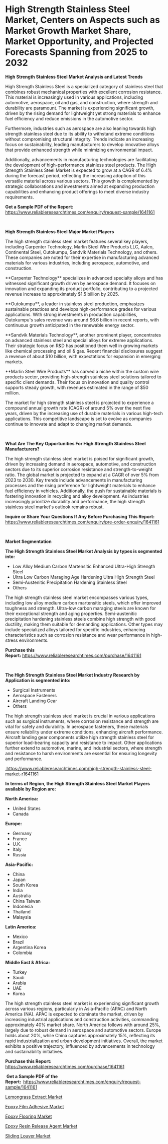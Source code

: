 <p><h1>High Strength Stainless Steel Market, Centers on Aspects such as Market Growth Market Share, Market Opportunity, and Projected Forecasts Spanning from 2025 to 2032</h1></p><p><strong>High Strength Stainless Steel Market Analysis and Latest Trends</strong></p>
<p><p>High Strength Stainless Steel is a specialized category of stainless steel that combines robust mechanical properties with excellent corrosion resistance. This material is increasingly used in various applications, including automotive, aerospace, oil and gas, and construction, where strength and durability are paramount. The market is experiencing significant growth, driven by the rising demand for lightweight yet strong materials to enhance fuel efficiency and reduce emissions in the automotive sector. </p><p>Furthermore, industries such as aerospace are also leaning towards high strength stainless steel due to its ability to withstand extreme conditions without compromising structural integrity. Trends indicate an increasing focus on sustainability, leading manufacturers to develop innovative alloys that provide enhanced strength while minimizing environmental impact. </p><p>Additionally, advancements in manufacturing technologies are facilitating the development of high-performance stainless steel products. The High Strength Stainless Steel Market is expected to grow at a CAGR of 6.4% during the forecast period, reflecting the increasing adoption of this versatile material across various sectors. This growth is complemented by strategic collaborations and investments aimed at expanding production capabilities and enhancing product offerings to meet diverse industry requirements.</p></p>
<p><strong>Get a Sample PDF of the Report:&nbsp;</strong> <a href="https://www.reliableresearchtimes.com/enquiry/request-sample/1641161?utm_campaign=2181&utm_medium=2&utm_source=Github&utm_content=ia&utm_term=30012025&utm_id=high-strength-stainless-steel">https://www.reliableresearchtimes.com/enquiry/request-sample/1641161</a></p>
<p>&nbsp;</p>
<p><strong>High Strength Stainless Steel Major Market Players</strong></p>
<p><p>The high strength stainless steel market features several key players, including Carpenter Technology, Marlin Steel Wire Products LLC, Aalco, Continental Steel, Outokumpu, Sandvik Materials Technology, and others. These companies are noted for their expertise in manufacturing advanced materials for various industries, including aerospace, automotive, and construction.</p><p>**Carpenter Technology** specializes in advanced specialty alloys and has witnessed significant growth driven by aerospace demand. It focuses on innovation and expanding its product portfolio, contributing to a projected revenue increase to approximately $1.5 billion by 2025.</p><p>**Outokumpu**, a leader in stainless steel production, emphasizes sustainable practices and develops high-performance grades for various applications. With strong investments in production capabilities, Outokumpu's sales revenue was around $6.6 billion in recent reports, with continuous growth anticipated in the renewable energy sector.</p><p>**Sandvik Materials Technology**, another prominent player, concentrates on advanced stainless steel and special alloys for extreme applications. Their strategic focus on R&D has positioned them well in growing markets like chemical processing and oil & gas. Recent financial disclosures suggest a revenue of about $10 billion, with expectations for expansion in emerging markets.</p><p>**Marlin Steel Wire Products** has carved a niche within the custom wire products sector, providing high-strength stainless steel solutions tailored to specific client demands. Their focus on innovation and quality control supports steady growth, with revenues estimated in the range of $50 million.</p><p>The market for high strength stainless steel is projected to experience a compound annual growth rate (CAGR) of around 5% over the next five years, driven by the increasing use of durable materials in various high-tech applications. This competitive landscape is set to evolve as companies continue to innovate and adapt to changing market demands.</p></p>
<p>&nbsp;</p>
<p><strong>What Are The Key Opportunities For High Strength Stainless Steel Manufacturers?</strong></p>
<p><p>The high strength stainless steel market is poised for significant growth, driven by increasing demand in aerospace, automotive, and construction sectors due to its superior corrosion resistance and strength-to-weight ratio. The global market is projected to expand at a CAGR of over 5% from 2023 to 2030. Key trends include advancements in manufacturing processes and the rising preference for lightweight materials to enhance fuel efficiency in vehicles. Additionally, the push for sustainable materials is fostering innovation in recycling and alloy development. As industries increasingly prioritize durability and performance, the high strength stainless steel market's outlook remains robust.</p></p>
<p><strong>Inquire or Share Your Questions If Any Before Purchasing This Report:</strong> <a href="https://www.reliableresearchtimes.com/enquiry/pre-order-enquiry/1641161?utm_campaign=2181&utm_medium=2&utm_source=Github&utm_content=ia&utm_term=30012025&utm_id=high-strength-stainless-steel">https://www.reliableresearchtimes.com/enquiry/pre-order-enquiry/1641161</a></p>
<p>&nbsp;</p>
<p><strong>Market Segmentation</strong></p>
<p><strong>The High Strength Stainless Steel Market Analysis by types is segmented into:</strong></p>
<p><ul><li>Low Alloy Medium Carbon Martensitic Enhanced Ultra-High Strength Steel</li><li>Ultra Low Carbon Maraging Age Hardening Ultra High Strength Steel</li><li>Semi-Austenitic Precipitation Hardening Stainless Steel</li><li>Others</li></ul></p>
<p><p>The high strength stainless steel market encompasses various types, including low alloy medium carbon martensitic steels, which offer improved toughness and strength. Ultra-low carbon maraging steels are known for their exceptional strength and aging properties. Semi-austenitic precipitation hardening stainless steels combine high strength with good ductility, making them suitable for demanding applications. Other types may include specialized alloys tailored for specific industries, enhancing characteristics such as corrosion resistance and wear performance in high-stress environments.</p></p>
<p><strong>Purchase this Report:&nbsp;</strong><a href="https://www.reliableresearchtimes.com/purchase/1641161?utm_campaign=2181&utm_medium=2&utm_source=Github&utm_content=ia&utm_term=30012025&utm_id=high-strength-stainless-steel">https://www.reliableresearchtimes.com/purchase/1641161</a></p>
<p>&nbsp;</p>
<p><strong>The High Strength Stainless Steel Market Industry Research by Application is segmented into:</strong></p>
<p><ul><li>Surgical Instruments</li><li>Aerospace Fasteners</li><li>Aircraft Landing Gear</li><li>Others</li></ul></p>
<p><p>The high strength stainless steel market is crucial in various applications such as surgical instruments, where corrosion resistance and strength are vital for safety and durability. In aerospace fasteners, these materials ensure reliability under extreme conditions, enhancing aircraft performance. Aircraft landing gear components utilize high strength stainless steel for superior load-bearing capacity and resistance to impact. Other applications further extend to automotive, marine, and industrial sectors, where strength and resistance to harsh environments are essential for ensuring longevity and performance.</p></p>
<p><a href="https://www.reliableresearchtimes.com/high-strength-stainless-steel-market-r1641161?utm_campaign=2181&utm_medium=2&utm_source=Github&utm_content=ia&utm_term=30012025&utm_id=high-strength-stainless-steel">&nbsp;https://www.reliableresearchtimes.com/high-strength-stainless-steel-market-r1641161</a></p>
<p><strong>In terms of Region, the High Strength Stainless Steel Market Players available by Region are:</strong></p>
<p>
    <p> <strong> North America: </strong>
        <ul>
            <li>United States</li>
            <li>Canada</li>
        </ul>
        </p> 
    <p> <strong> Europe: </strong>
        <ul>
            <li>Germany</li>
            <li>France</li>
            <li>U.K.</li>
            <li>Italy</li>
            <li>Russia</li>
        </ul>
        </p> 
    <p> <strong> Asia-Pacific: </strong>
        <ul>
            <li>China</li>
            <li>Japan</li>
            <li>South Korea</li>
            <li>India</li>
            <li>Australia</li>
            <li>China Taiwan</li>
            <li>Indonesia</li>
            <li>Thailand</li>
            <li>Malaysia</li>
        </ul>
        </p> 
    <p> <strong> Latin America: </strong>
        <ul>
            <li>Mexico</li>
            <li>Brazil</li>
            <li>Argentina Korea</li>
            <li>Colombia</li>
        </ul>
        </p> 
    <p> <strong> Middle East & Africa: </strong>
        <ul>
            <li>Turkey</li>
            <li>Saudi</li>
            <li>Arabia</li>
            <li>UAE</li>
            <li>Korea</li>
        </ul>
    </p>
    </p>
<p><p>The high strength stainless steel market is experiencing significant growth across various regions, particularly in Asia-Pacific (APAC) and North America (NA). APAC is expected to dominate the market, driven by increasing industrial applications and construction activities, commanding approximately 40% market share. North America follows with around 25%, largely due to robust demand in aerospace and automotive sectors. Europe holds about 20%, while China captures approximately 15%, reflecting its rapid industrialization and urban development initiatives. Overall, the market exhibits a positive trajectory, influenced by advancements in technology and sustainability initiatives.</p></p>
<p><strong>Purchase this Report: </strong><a href="https://www.reliableresearchtimes.com/purchase/1641161?utm_campaign=2181&utm_medium=2&utm_source=Github&utm_content=ia&utm_term=30012025&utm_id=high-strength-stainless-steel">https://www.reliableresearchtimes.com/purchase/1641161</a></p>
<p>&nbsp;<strong>Get a Sample PDF of the Report:&nbsp;&nbsp;</strong><a href="https://www.reliableresearchtimes.com/enquiry/request-sample/1641161?utm_campaign=2181&utm_medium=2&utm_source=Github&utm_content=ia&utm_term=30012025&utm_id=high-strength-stainless-steel">https://www.reliableresearchtimes.com/enquiry/request-sample/1641161</a></p>
<p><strong></strong></p>
<p><p><a href="https://github.com/bolalfredia7777/Market-Research-Report-List-1/blob/main/lemongrass-extract-market.md?utm_campaign=2181&utm_medium=2&utm_source=Github&utm_content=ia&utm_term=30012025&utm_id=high-strength-stainless-steel">Lemongrass Extract Market</a></p><p><a href="https://github.com/ilonaenterline65/Market-Research-Report-List-1/blob/main/epoxy-film-adhesive-market.md?utm_campaign=2181&utm_medium=2&utm_source=Github&utm_content=ia&utm_term=30012025&utm_id=high-strength-stainless-steel">Epoxy Film Adhesive Market</a></p><p><a href="https://github.com/gullattedenna/Market-Research-Report-List-1/blob/main/epoxy-flooring-market.md?utm_campaign=2181&utm_medium=2&utm_source=Github&utm_content=ia&utm_term=30012025&utm_id=high-strength-stainless-steel">Epoxy Flooring Market</a></p><p><a href="https://github.com/chungwimbu4/Market-Research-Report-List-1/blob/main/epoxy-resin-release-agent-market.md?utm_campaign=2181&utm_medium=2&utm_source=Github&utm_content=ia&utm_term=30012025&utm_id=high-strength-stainless-steel">Epoxy Resin Release Agent Market</a></p><p><a href="https://github.com/AshrafKhan865/Market-Research-Report-List-1/blob/main/sliding-louver-market.md?utm_campaign=2181&utm_medium=2&utm_source=Github&utm_content=ia&utm_term=30012025&utm_id=high-strength-stainless-steel">Sliding Louver Market</a></p></p>